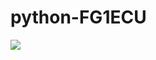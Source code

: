 # python-FG1ECU


 <a href="https://testerpresent.com.au/"><img src="https://img.shields.io/badge/Tester Present -Specialist Automotive Solutions-blue" /></a>    
